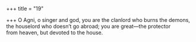 +++
title = "19"

+++
O Agni, o singer and god, you are the clanlord who burns the demons, the houselord who doesn’t go abroad; you are great—the protector  
from heaven, but devoted to the house.  